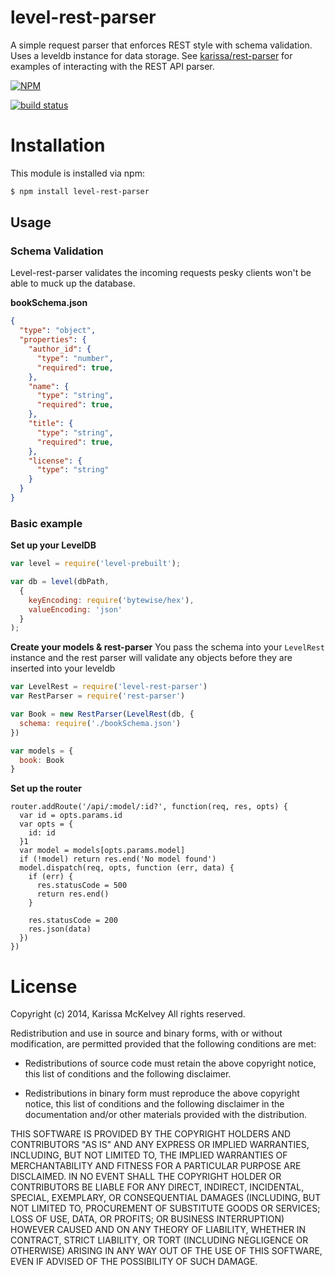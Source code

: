 level-rest-parser
=============

A simple request parser that enforces REST style with schema validation. Uses a leveldb instance for data storage. See [karissa/rest-parser](https://github.com/karissa/rest-parser) for examples of interacting with the REST API parser.

[![NPM](https://nodei.co/npm/level-rest-parser.png?compact=true)](https://nodei.co/npm/level-rest-parser/)

[![build status](https://secure.travis-ci.org/karissa/level-rest-parser.png)](http://travis-ci.org/karissa/level-rest-parser)


# Installation
This module is installed via npm:

```bash
$ npm install level-rest-parser
```

## Usage

### Schema Validation
Level-rest-parser validates the incoming requests pesky clients won't be able to muck up the database.

**bookSchema.json**
```json
{
  "type": "object",
  "properties": {
    "author_id": {
      "type": "number",
      "required": true,
    },
    "name": {
      "type": "string",
      "required": true,
    },
    "title": {
      "type": "string",
      "required": true,
    },
    "license": {
      "type": "string"
    }
  }
}
```

### Basic example

**Set up your LevelDB**
```js
var level = require('level-prebuilt');

var db = level(dbPath,
  {
    keyEncoding: require('bytewise/hex'),
    valueEncoding: 'json'
  }
);
```

**Create your models & rest-parser**
You pass the schema into your `LevelRest` instance and the rest parser will validate any objects before they are inserted into your leveldb
```js
var LevelRest = require('level-rest-parser')
var RestParser = require('rest-parser')

var Book = new RestParser(LevelRest(db, {
  schema: require('./bookSchema.json')
})

var models = {
  book: Book
}
```

**Set up the router**
```
router.addRoute('/api/:model/:id?', function(req, res, opts) {
  var id = opts.params.id
  var opts = {
    id: id
  }1
  var model = models[opts.params.model]
  if (!model) return res.end('No model found')
  model.dispatch(req, opts, function (err, data) {
    if (err) {
      res.statusCode = 500
      return res.end()
    }

    res.statusCode = 200
    res.json(data)
  })
})
```


# License
Copyright (c) 2014, Karissa McKelvey
All rights reserved.

Redistribution and use in source and binary forms, with or without
modification, are permitted provided that the following conditions are met:

* Redistributions of source code must retain the above copyright notice, this
  list of conditions and the following disclaimer.

* Redistributions in binary form must reproduce the above copyright notice,
  this list of conditions and the following disclaimer in the documentation
  and/or other materials provided with the distribution.

THIS SOFTWARE IS PROVIDED BY THE COPYRIGHT HOLDERS AND CONTRIBUTORS "AS IS"
AND ANY EXPRESS OR IMPLIED WARRANTIES, INCLUDING, BUT NOT LIMITED TO, THE
IMPLIED WARRANTIES OF MERCHANTABILITY AND FITNESS FOR A PARTICULAR PURPOSE ARE
DISCLAIMED. IN NO EVENT SHALL THE COPYRIGHT HOLDER OR CONTRIBUTORS BE LIABLE
FOR ANY DIRECT, INDIRECT, INCIDENTAL, SPECIAL, EXEMPLARY, OR CONSEQUENTIAL
DAMAGES (INCLUDING, BUT NOT LIMITED TO, PROCUREMENT OF SUBSTITUTE GOODS OR
SERVICES; LOSS OF USE, DATA, OR PROFITS; OR BUSINESS INTERRUPTION) HOWEVER
CAUSED AND ON ANY THEORY OF LIABILITY, WHETHER IN CONTRACT, STRICT LIABILITY,
OR TORT (INCLUDING NEGLIGENCE OR OTHERWISE) ARISING IN ANY WAY OUT OF THE USE
OF THIS SOFTWARE, EVEN IF ADVISED OF THE POSSIBILITY OF SUCH DAMAGE.


